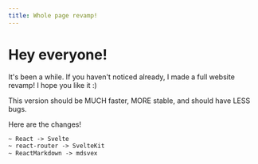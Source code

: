 ```yaml
---
title: Whole page revamp!
---
```


# Hey everyone!

It's been a while. If you haven't noticed already, I made a full website revamp! I hope you like it :)

This version should be MUCH faster, MORE stable, and should have LESS bugs.

Here are the changes!

~~~diff showLineNumbers
~ React -> Svelte
~ react-router -> SvelteKit
~ ReactMarkdown -> mdsvex
~~~